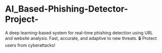 # AI_Based-Phishing-Detector-Project-
A deep learning-based system for real-time phishing detection using URL and website analysis. Fast, accurate, and adaptive to new threats.  🔒 Protect users from cyberattacks!
